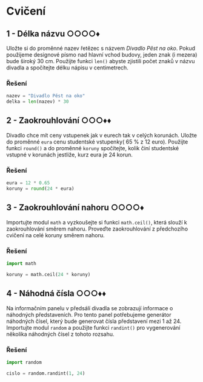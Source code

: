 # Cvičení

## 1 - Délka názvu ○○○○♦

Uložte si do proměnné nazev řetězec s názvem *Divadlo Pěst na oko*. Pokud použijeme designové písmo nad hlavní vchod
budovy, jeden znak (i mezera) bude široký 30 cm. Použijte funkci `len()` abyste zjistili počet znaků v názvu divadla a
spočítejte délku nápisu v centimetrech.

### Řešení

```python
nazev = "Divadlo Pěst na oko"
delka = len(nazev) * 30
```

## 2 - Zaokrouhlování ○○○♦♦

Divadlo chce mít ceny vstupenek jak v eurech tak v celých korunách. Uložte do proměnné `eura` cenu studentské vstupenky(
65 % z 12 euro). Použijte funkci `round()` a do proměnné `koruny` spočítejte, kolik činí studentské vstupné v korunách
jestliže, kurz eura je 24 korun.

### Řešení

```python
eura = 12 * 0.65
koruny = round(24 * eura)
```

## 3 - Zaokrouhlování nahoru ○○○○♦

Importujte modul `math` a vyzkoušejte si funkci `math.ceil()`, která slouží k zaokrouhlování směrem nahoru. Proveďte
zaokrouhlování z předchozího cvičení na celé koruny směrem nahoru.

### Řešení

```python
import math

koruny = math.ceil(24 * koruny)
```

## 4 - Náhodná čísla ○○○♦♦

Na informačním panelu v předsálí divadla se zobrazují informace o náhodných představeních. Pro tento panel potřebujeme
generátor náhodných čísel, který bude generovat čísla představení mezi 1 až 24. Importujte modul `random` a použijte
funkci `randint()` pro vygenerování několika náhodných čísel z tohoto rozsahu.

### Řešení

```python
import random

cislo = random.randint(1, 24)
```